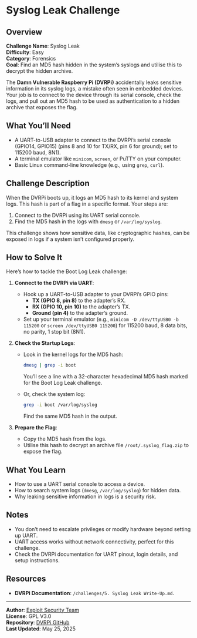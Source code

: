 # Syslog Leak Challenge

## Overview
**Challenge Name**: Syslog Leak  
**Difficulty**: Easy  
**Category**: Forensics  
**Goal**: Find an MD5 hash hidden in the system’s syslogs and utilise this to decrypt the hidden archive.

The **Damn Vulnerable Raspberry Pi (DVRPi)** accidentally leaks sensitive information in its syslog logs, a mistake often seen in embedded devices. Your job is to connect to the device through its serial console, check the logs, and pull out an MD5 hash to be used as authentication to a hidden archive that exposes the flag. 

## What You’ll Need
- A UART-to-USB adapter to connect to the DVRPi’s serial console (GPIO14, GPIO15) (pins 8 and 10 for TX/RX, pin 6 for ground); set to 115200 baud, 8N1).
- A terminal emulator like `minicom`, `screen`, or PuTTY on your computer.
- Basic Linux command-line knowledge (e.g., using `grep`, `curl`).

## Challenge Description
When the DVRPi boots up, it logs an MD5 hash to its kernel and system logs. This hash is part of a flag in a specific format. Your steps are:

1. Connect to the DVRPi using its UART serial console.
2. Find the MD5 hash in the logs with `dmesg` or `/var/log/syslog`.

This challenge shows how sensitive data, like cryptographic hashes, can be exposed in logs if a system isn’t configured properly.

## How to Solve It
Here’s how to tackle the Boot Log Leak challenge:

1. **Connect to the DVRPi via UART**:
   - Hook up a UART-to-USB adapter to your DVRPi’s GPIO pins:
     - **TX (GPIO 8, pin 8)** to the adapter’s RX.
     - **RX (GPIO 10, pin 10)** to the adapter’s TX.
     - **Ground (pin 4)** to the adapter’s ground.
   - Set up your terminal emulator (e.g., `minicom -D /dev/ttyUSB0 -b 115200` or `screen /dev/ttyUSB0 115200`) for 115200 baud, 8 data bits, no parity, 1 stop bit (8N1).

2. **Check the Startup Logs**:
   - Look in the kernel logs for the MD5 hash:
     
     ```bash
     dmesg | grep -i boot
     ```
     
     You’ll see a line with a 32-character hexadecimal MD5 hash marked for the Boot Log Leak challenge.
   
   - Or, check the system log:
     ```bash
     grep -i boot /var/log/syslog
     ```
     Find the same MD5 hash in the output.

3. **Prepare the Flag**:
   - Copy the MD5 hash from the logs.
   - Utilise this hash to decrypt an archive file `/root/.syslog_flag.zip` to expose the flag.

## What You Learn
- How to use a UART serial console to access a device.
- How to search system logs (`dmesg`, `/var/log/syslog`) for hidden data.
- Why leaking sensitive information in logs is a security risk.

## Notes
- You don’t need to escalate privileges or modify hardware beyond setting up UART.
- UART access works without network connectivity, perfect for this challenge.
- Check the DVRPi documentation for UART pinout, login details, and setup instructions.

## Resources
- **DVRPi Documentation**: `/challenges/5. Syslog Leak Write-Up.md`.
  
---

**Author**: [Exploit Security Team](https://www.exploitsecurity.io)  
**License**: GPL V3.0  
**Repository**: [DVRPi GitHub](https://github.com/exploitsecurityio/DVRPi)  
**Last Updated**: May 25, 2025
